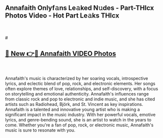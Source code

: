## Annafaith Onlyf𝚊ns Le𝚊ked N𝚞des - Part-THIcx Photos Video - Hot Part Le𝚊ks THIcx
<br>
<br>
# <h2><a href="https://213.232.235.80/live/video.php?q=annafaith">🔗 New 👉🔴 Annafaith VIDEO Photos</a></h2>
<br>
<br>
Annafaith's music is characterized by her soaring vocals, introspective lyrics, and eclectic blend of pop, rock, and electronic elements. Her songs often explore themes of love, relationships, and self-discovery, with a focus on storytelling and emotional authenticity. Annafaith's influences range from classic rock and pop to electronic and indie music, and she has cited artists such as Radiohead, Björk, and St. Vincent as key inspirations. Annafaith is a talented and innovative young artist who is making a significant impact in the music industry. With her powerful vocals, emotive lyrics, and genre-bending sound, she is an artist to watch in the years to come. Whether you're a fan of pop, rock, or electronic music, Annafaith's music is sure to resonate with you.
<br>
<br>